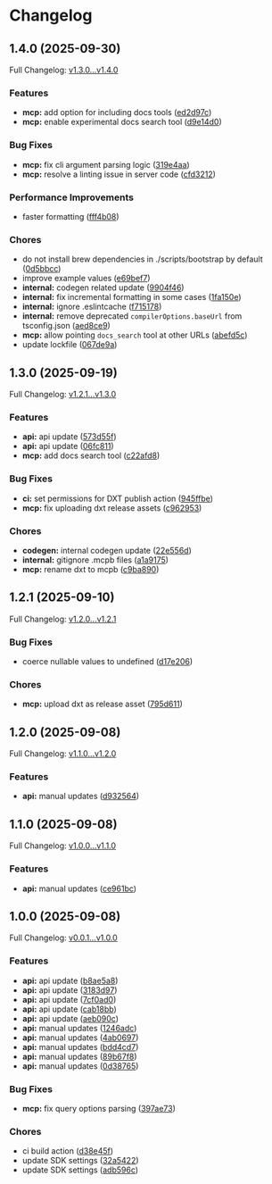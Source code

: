 # Changelog

## 1.4.0 (2025-09-30)

Full Changelog: [v1.3.0...v1.4.0](https://github.com/scalev-id/sdk/compare/v1.3.0...v1.4.0)

### Features

* **mcp:** add option for including docs tools ([ed2d97c](https://github.com/scalev-id/sdk/commit/ed2d97ce34379f793deecdaa36e5fe75e8a5b8e0))
* **mcp:** enable experimental docs search tool ([d9e14d0](https://github.com/scalev-id/sdk/commit/d9e14d0a3fc140f193f9899094c37b721d0f327e))


### Bug Fixes

* **mcp:** fix cli argument parsing logic ([319e4aa](https://github.com/scalev-id/sdk/commit/319e4aabababe44bb9658800c4a0c7ed8d17c984))
* **mcp:** resolve a linting issue in server code ([cfd3212](https://github.com/scalev-id/sdk/commit/cfd321205bbef47827e441cf8fe2231f8d3b0777))


### Performance Improvements

* faster formatting ([fff4b08](https://github.com/scalev-id/sdk/commit/fff4b08be61c48d54df8f6adcf2b06471261ef55))


### Chores

* do not install brew dependencies in ./scripts/bootstrap by default ([0d5bbcc](https://github.com/scalev-id/sdk/commit/0d5bbcc951927af12cd84a51ab6621b0a88b3396))
* improve example values ([e69bef7](https://github.com/scalev-id/sdk/commit/e69bef79753f9501a11ddc18db8b33d09aa3cbb3))
* **internal:** codegen related update ([9904f46](https://github.com/scalev-id/sdk/commit/9904f467c634b3bbf4ab04536b40cc9dc0bbff30))
* **internal:** fix incremental formatting in some cases ([1fa150e](https://github.com/scalev-id/sdk/commit/1fa150e0324ca874cbff32f33e2c05713a37a0f0))
* **internal:** ignore .eslintcache ([f715178](https://github.com/scalev-id/sdk/commit/f715178a7a163cfcfda5eb291927a220b16a3554))
* **internal:** remove deprecated `compilerOptions.baseUrl` from tsconfig.json ([aed8ce9](https://github.com/scalev-id/sdk/commit/aed8ce96fbe25dca4b4cace93f53d05acf1732d2))
* **mcp:** allow pointing `docs_search` tool at other URLs ([abefd5c](https://github.com/scalev-id/sdk/commit/abefd5c6a80c44006d10eaeaa87f5153f41c0f31))
* update lockfile ([067de9a](https://github.com/scalev-id/sdk/commit/067de9a5088b1dc05fa131e58dc33baf3ae190ea))

## 1.3.0 (2025-09-19)

Full Changelog: [v1.2.1...v1.3.0](https://github.com/scalev-id/sdk/compare/v1.2.1...v1.3.0)

### Features

* **api:** api update ([573d55f](https://github.com/scalev-id/sdk/commit/573d55f598f70312e977ae52db2401dd39bfa07d))
* **api:** api update ([06fc811](https://github.com/scalev-id/sdk/commit/06fc8118d395b0b2feccde6ab812a45564f0666d))
* **mcp:** add docs search tool ([c22afd8](https://github.com/scalev-id/sdk/commit/c22afd8c8dda4a4ca785cd1268fb683864c3e10a))


### Bug Fixes

* **ci:** set permissions for DXT publish action ([945ffbe](https://github.com/scalev-id/sdk/commit/945ffbe50049f45c6b1e5af8c2ea46837181621a))
* **mcp:** fix uploading dxt release assets ([c962953](https://github.com/scalev-id/sdk/commit/c9629531faf059435c8b45ccb7ec126374419e36))


### Chores

* **codegen:** internal codegen update ([22e556d](https://github.com/scalev-id/sdk/commit/22e556d04847ac22864e15d95e17d29f47262639))
* **internal:** gitignore .mcpb files ([a1a9175](https://github.com/scalev-id/sdk/commit/a1a917530d8650146323d5fedbd14241768065ce))
* **mcp:** rename dxt to mcpb ([c9ba890](https://github.com/scalev-id/sdk/commit/c9ba890fbfdc7667fde76ecd308cc3e77bc8f96f))

## 1.2.1 (2025-09-10)

Full Changelog: [v1.2.0...v1.2.1](https://github.com/scalev-id/sdk/compare/v1.2.0...v1.2.1)

### Bug Fixes

* coerce nullable values to undefined ([d17e206](https://github.com/scalev-id/sdk/commit/d17e206ce1397040cc81c9e51ae52818c4b408ff))


### Chores

* **mcp:** upload dxt as release asset ([795d611](https://github.com/scalev-id/sdk/commit/795d61111c0378a5a70ef787e15df07405617981))

## 1.2.0 (2025-09-08)

Full Changelog: [v1.1.0...v1.2.0](https://github.com/scalev-id/sdk/compare/v1.1.0...v1.2.0)

### Features

* **api:** manual updates ([d932564](https://github.com/scalev-id/sdk/commit/d932564005dd73e72c0fe4a56807fc90f12045fc))

## 1.1.0 (2025-09-08)

Full Changelog: [v1.0.0...v1.1.0](https://github.com/scalev-id/sdk/compare/v1.0.0...v1.1.0)

### Features

* **api:** manual updates ([ce961bc](https://github.com/scalev-id/sdk/commit/ce961bcc049671d432b41bcd50117805cb7a7b64))

## 1.0.0 (2025-09-08)

Full Changelog: [v0.0.1...v1.0.0](https://github.com/scalev-id/sdk/compare/v0.0.1...v1.0.0)

### Features

* **api:** api update ([b8ae5a8](https://github.com/scalev-id/sdk/commit/b8ae5a8dc903c5aa54216bde28f58771c43889ef))
* **api:** api update ([3183d97](https://github.com/scalev-id/sdk/commit/3183d97c203f613d6a44318179c1b7f41ef95949))
* **api:** api update ([7cf0ad0](https://github.com/scalev-id/sdk/commit/7cf0ad02d25b04b633ffb89f338dc991976d029b))
* **api:** api update ([cab18bb](https://github.com/scalev-id/sdk/commit/cab18bb8ca05cd3f616b7d4fd3b9f2102d42020b))
* **api:** api update ([aeb090c](https://github.com/scalev-id/sdk/commit/aeb090cf8cfad74c044745a4994d5bd39f8e5618))
* **api:** manual updates ([1246adc](https://github.com/scalev-id/sdk/commit/1246adcfa01f0dab8678f01e0f7e654c87b3aef0))
* **api:** manual updates ([4ab0697](https://github.com/scalev-id/sdk/commit/4ab0697071ee7b8773b8a0610aa09bfbbb50be40))
* **api:** manual updates ([bdd4cd7](https://github.com/scalev-id/sdk/commit/bdd4cd7b1861f92f60c3e40fc2e4d5dbcc06b4de))
* **api:** manual updates ([89b67f8](https://github.com/scalev-id/sdk/commit/89b67f8f4b61ea1c1b8d39328a92f6bc785c49e7))
* **api:** manual updates ([0d38765](https://github.com/scalev-id/sdk/commit/0d38765e5589b599decaaa63cd3587f8f6f4dd4a))


### Bug Fixes

* **mcp:** fix query options parsing ([397ae73](https://github.com/scalev-id/sdk/commit/397ae73dbd4e862f4ffdaea1d2e53e27359d6735))


### Chores

* ci build action ([d38e45f](https://github.com/scalev-id/sdk/commit/d38e45f45409272e63346320d8989aae5a8882e9))
* update SDK settings ([32a5422](https://github.com/scalev-id/sdk/commit/32a5422d77ded3d82de7d52a063fc273a486de5f))
* update SDK settings ([adb596c](https://github.com/scalev-id/sdk/commit/adb596c984a5fd323226110ea854ec68c0c7750a))
